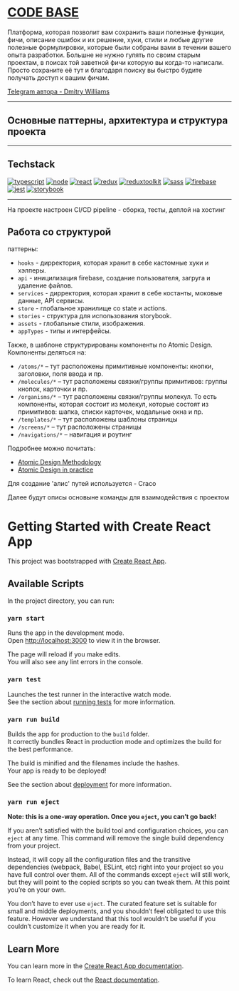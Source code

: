 <h1><a href="https://code-base-702c2.web.app/">CODE BASE</a></h1>

<p>Платформа, которая позволит вам сохранить ваши полезные функции, фичи, описание ошибок и их решение, хуки, стили и любые другие полезные формулировки, которые были собраны вами в течении вашего опыта разработки. Большне не нужно гулять по своим старым проектам, в поисах той заветной фичи которую вы когда-то написали. Просто сохраните её тут и благодаря поиску вы быстро будите получать доступ к вашим фичам.</p>

<a href="https://t.me/DyWilliams">Telegram автора - Dmitry Williams</a>

---

## Основные паттерны, архитектура и структура проекта

---

## Techstack

[![typescript](https://img.shields.io/static/v1?label=typescript&message=4.8.4&color=3178C6&style=for-the-badge&logo=typescript&logoColor=3178C6)](https://www.typescriptlang.org/)
[![node](https://img.shields.io/static/v1?label=node&message=16.4.0&color=026E00&style=for-the-badge&logo=node.js&logoColor=026E00)](https://nodejs.org/en/)
[![react](https://img.shields.io/static/v1?label=react&message=18.2.0&color=61DBFB&style=for-the-badge&logo=react&logoColor=61DBFB)](https://ru.reactjs.org/)
[![redux](https://img.shields.io/static/v1?label=redux&message=4.2.0&color=764ABD&style=for-the-badge&logo=redux&logoColor=764ABD)](https://redux.js.org/)
[![reduxtoolkit](https://img.shields.io/static/v1?label=redux%20toolkit&message=1.9.0&color=764ABD&style=for-the-badge&logo=redux&logoColor=764ABD)](https://redux-toolkit.js.org/)
[![sass](https://img.shields.io/static/v1?label=sass&message=7.0.3&color=BF4080&style=for-the-badge&logo=sass&logoColor=BF4080)](https://sass-lang.com/)
[![firebase](https://img.shields.io/static/v1?label=firebase&message=9.13.0&color=FECB30&style=for-the-badge&logo=firebase&logoColor=FECB30)](https://firebase.google.com/)
[![jest](https://img.shields.io/static/v1?label=jest&message=29.5.0&color=15C213&style=for-the-badge&logo=jest&logoColor=15C213)](https://jestjs.io/ru/)
[![storybook](https://img.shields.io/static/v1?label=storybook&message=6.5.16&color=FF4785&style=for-the-badge&logo=storybook&logoColor=white)](https://storybook.js.org/)

---

<p>На проекте настроен CI/CD pipeline - сборка, тесты, деплой на хостинг</p>

## Работа со структурой

паттерны:

- `hooks` - дирректория, которая хранит в себе кастомные хуки и хэлперы.
- `api` - иницилизация firebase, создание пользователя, загруга и удаление файлов.
- `services` - дирректория, которая хранит в себе костанты, моковые данные, API сервисы.
- `store` - глобальное хранилище со state и actions.
- `stories` - структура для использования storybook.
- `assets` - глобальные стили, изображения.
- `appTypes` - типы и интерфейсы.

Также, в шаблоне структурированы компоненты по Atomic Design. Компоненты деляться на:

- `/atoms/*` – тут расположены примитивные компоненты: кнопки, заголовки, поля ввода и пр.
- `/molecules/*` – тут расположены связки/группы примитивов: группы кнопок, карточки и пр.
- `/organisms/*` – тут расположены связки/группы молекул. То есть компоненты, которая состоит из молекул, которые состоят из примитивов: шапка, списки карточек, модальные окна и пр.
- `/templates/*` – тут расположены шаблоны страницы
- `/screens/*` – тут расположены страницы
- `/navigations/*` – навигация и роутинг

Подробнее можно почитать:

- [Atomic Design Methodology](https://atomicdesign.bradfrost.com/chapter-2/)
- [Atomic Design in practice](https://blog.ippon.tech/atomic-design-in-practice/)

<p>Для создание 'алис' путей используется - Craco</p>
<p>Далее будут описы основыне команды для взаимодействия с проектом</p>

# Getting Started with Create React App

This project was bootstrapped with [Create React App](https://github.com/facebook/create-react-app).

## Available Scripts

In the project directory, you can run:

### `yarn start`

Runs the app in the development mode.\
Open [http://localhost:3000](http://localhost:3000) to view it in the browser.

The page will reload if you make edits.\
You will also see any lint errors in the console.

### `yarn test`

Launches the test runner in the interactive watch mode.\
See the section about [running tests](https://facebook.github.io/create-react-app/docs/running-tests) for more information.

### `yarn run build`

Builds the app for production to the `build` folder.\
It correctly bundles React in production mode and optimizes the build for the best performance.

The build is minified and the filenames include the hashes.\
Your app is ready to be deployed!

See the section about [deployment](https://facebook.github.io/create-react-app/docs/deployment) for more information.

### `yarn run eject`

**Note: this is a one-way operation. Once you `eject`, you can’t go back!**

If you aren’t satisfied with the build tool and configuration choices, you can `eject` at any time. This command will remove the single build dependency from your project.

Instead, it will copy all the configuration files and the transitive dependencies (webpack, Babel, ESLint, etc) right into your project so you have full control over them. All of the commands except `eject` will still work, but they will point to the copied scripts so you can tweak them. At this point you’re on your own.

You don’t have to ever use `eject`. The curated feature set is suitable for small and middle deployments, and you shouldn’t feel obligated to use this feature. However we understand that this tool wouldn’t be useful if you couldn’t customize it when you are ready for it.

## Learn More

You can learn more in the [Create React App documentation](https://facebook.github.io/create-react-app/docs/getting-started).

To learn React, check out the [React documentation](https://reactjs.org/).
